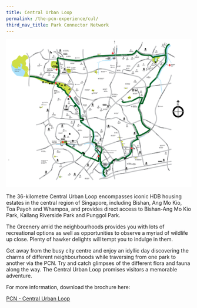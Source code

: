 ```yaml
---
title: Central Urban Loop
permalink: /the-pcn-experience/cul/
third_nav_title: Park Connector Network
---
```


![Alt text for image on Isomer site](/images/Central%20Urban%20Loop.jpg)

The 36-kilometre Central Urban Loop encompasses iconic HDB housing estates in the central region of Singapore, including Bishan, Ang Mo Kio, Toa Payoh and Whampoa, and provides direct access to Bishan-Ang Mo Kio Park, Kallang Riverside Park and Punggol Park.

The Greenery amid the neighbourhoods provides you with lots of recreational options as well as opportunities to observe a myriad of wildlife up close. Plenty of hawker delights will tempt you to indulge in them.

Get away from the busy city centre and enjoy an idyllic day discovering the charms of different neighbourhoods while traversing from one park to another via the PCN. Try and catch glimpses of the different flora and fauna along the way. The Central Urban Loop promises visitors a memorable adventure.

For more information, download the brochure here:

[PCN - Central Urban Loop](/files/PCN%20CUL%20Brochure.pdf)
